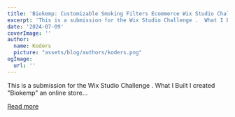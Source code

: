 ```yaml
---
title: 'Biokemp: Customizable Smoking Filters Ecommerce Wix Studio Challenge'
excerpt: 'This is a submission for the Wix Studio Challenge .  What I Built I created "Biokemp" an online store...'
date: '2024-07-09'
coverImage: ''
author:
  name: Koders
  picture: "assets/blog/authors/koders.png"
ogImage:
  url: ''
---
```


This is a submission for the Wix Studio Challenge .  What I Built I created "Biokemp" an online store...

[Read more](https://dev.to/digikins/biokemp-customizable-smoking-filters-ecommerce-wix-studio-challenge-27fl)
